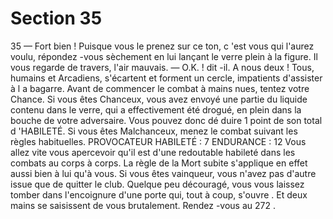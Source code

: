 # Section 35

35
— Fort bien ! Puisque vous le prenez sur ce ton, c 'est vous qui
l'aurez voulu, répondez -vous sèchement en lui lançant le verre
plein à la figure.
Il vous regarde de travers, l'air mauvais.
— O.K. ! dit -il. A nous deux !
Tous, humains et Arcadiens, s'écartent et forment un cercle,
impatients d'assister à l a bagarre. Avant de commencer le
combat à mains nues, tentez votre Chance. Si vous êtes
Chanceux, vous avez envoyé une partie du liquide contenu dans
le verre, qui a effectivement été drogué, en plein dans la bouche
de votre adversaire. Vous pouvez donc dé duire 1 point de son
total d 'HABILETÉ.  Si vous êtes Malchanceux, menez le combat
suivant les règles habituelles.
PROVOCATEUR  HABILETÉ  : 7 ENDURANCE :  12
Vous allez vite vous apercevoir qu'il est d'une redoutable habileté
dans les combats au corps à corps. La règle de la  Mort subite
s'applique en effet aussi bien à lui qu'à vous. Si vous êtes
vainqueur, vous n'avez pas d'autre issue que de quitter le club.
Quelque peu découragé, vous vous laissez tomber dans
l'encoignure d'une porte qui, tout à coup, s'ouvre . Et deux mains
se saisissent de vous brutalement. Rendez -vous au 272 .
